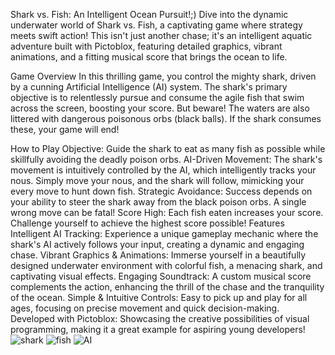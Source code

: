 Shark vs. Fish: An Intelligent Ocean Pursuit!;)
Dive into the dynamic underwater world of Shark vs. Fish, a captivating game where strategy meets swift action! This isn't just another chase; it's an intelligent aquatic adventure built with Pictoblox, featuring detailed graphics, vibrant animations, and a fitting musical score that brings the ocean to life.

Game Overview
In this thrilling game, you control the mighty shark, driven by a cunning Artificial Intelligence (AI) system. The shark's primary objective is to relentlessly pursue and consume the agile fish that swim across the screen, boosting your score. But beware! The waters are also littered with dangerous poisonous orbs (black balls). If the shark consumes these, your game will end!

How to Play
Objective: Guide the shark to eat as many fish as possible while skillfully avoiding the deadly poison orbs.
AI-Driven Movement: The shark's movement is intuitively controlled by the AI, which intelligently tracks your nous. Simply move your nous, and the shark will follow, mimicking your every move to hunt down fish.
Strategic Avoidance: Success depends on your ability to steer the shark away from the black poison orbs. A single wrong move can be fatal!
Score High: Each fish eaten increases your score. Challenge yourself to achieve the highest score possible!
Features
Intelligent AI Tracking: Experience a unique gameplay mechanic where the shark's AI actively follows your input, creating a dynamic and engaging chase.
Vibrant Graphics & Animations: Immerse yourself in a beautifully designed underwater environment with colorful fish, a menacing shark, and captivating visual effects.
Engaging Soundtrack: A custom musical score complements the action, enhancing the thrill of the chase and the tranquility of the ocean.
Simple & Intuitive Controls: Easy to pick up and play for all ages, focusing on precise movement and quick decision-making.
Developed with Pictoblox: Showcasing the creative possibilities of visual programming, making it a great example for aspiring young developers!
![shark](https://github.com/user-attachments/assets/95b5f4d8-edc5-420c-a626-58077b6f48f3)
![fish](https://github.com/user-attachments/assets/08337083-c289-4d67-b894-efb14ca327e9)
![AI](https://github.com/user-attachments/assets/d099a338-0ba8-41ab-8dbb-42dbca166524)
